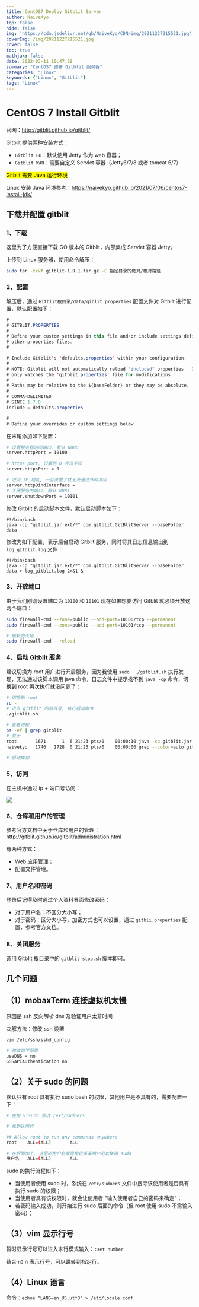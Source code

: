 ```yaml
---
title: CentOS7 Deploy Gitblit Server
author: NaiveKyo
top: false
hide: false
img: 'https://cdn.jsdelivr.net/gh/NaiveKyo/CDN/img/20211227215521.jpg'
coverImg: /img/20211227215521.jpg
cover: false
toc: true
mathjax: false
date: 2022-03-11 10:47:28
summary: "CentOS7 部署 Gitblit 服务器"
categories: "Linux"
keywords: {"Linux", "Gitblit"}
tags: "Linux"
---
```


# CentOS 7 Install Gitblit

官网：http://gitblit.github.io/gitblit/

GItblit 提供两种安装方式：

- `Gitblit GO`：默认使用 Jetty 作为 web 容器；
- `Gitblit WAR`：需要自定义 Servlet 容器（Jetty6/7/8 或者 tomcat 6/7）

<mark>Gitblit 需要 Java 运行环境</mark>

Linux 安装 Java 环境参考：https://naivekyo.github.io/2021/07/06/centos7-install-jdk/



## 下载并配置 gitblit

### 1、下载

这里为了方便直接下载 GO 版本的 Gitblit，内部集成 Servlet 容器 Jetty。

上传到 Linux 服务器，使用命令解压：

```bash
sudo tar -zxvf gitblit-1.9.1.tar.gz -C 指定目录的绝对/相对路径
```



### 2、配置

解压后，通过 `Gitblit根目录/data/giblit.properties` 配置文件对 Gitblit 进行配置，默认配置如下：

```java
#
# GITBLIT.PROPERTIES
#
# Define your custom settings in this file and/or include settings defined in
# other properties files.
#

# Include Gitblit's 'defaults.properties' within your configuration.
#
# NOTE: Gitblit will not automatically reload "included" properties.  Gitblit
# only watches the 'gitblit.properties' file for modifications.
#
# Paths may be relative to the ${baseFolder} or they may be absolute.
#
# COMMA-DELIMITED
# SINCE 1.7.0
include = defaults.properties

#
# Define your overrides or custom settings below
```

在末尾添加如下配置：

```bash
# 设置服务器访问端口, 默认 8080
server.httpPort = 10100

# https port, 设置为 0 表示关闭
server.httpsPort = 0

# 访问 IP 地址, 一旦设置了就无法通过外网访问
server.httpBindInterface =
# 关闭服务的端口, 默认 8081
server.shutdownPort = 10101
```

修改 Gitblit 的启动脚本文件，默认启动脚本如下：

```shell
#!/bin/bash
java -cp "gitblit.jar:ext/*" com.gitblit.GitBlitServer --baseFolder data
```

修改为如下配置，表示后台启动 Gitblit 服务，同时将其日志信息输出到 `log_gitblit.log` 文件：

```shell
#!/bin/bash
java -cp "gitblit.jar:ext/*" com.gitblit.GitBlitServer --baseFolder data > log_gitblit.log 2>&1 &
```



### 3、开放端口

由于我们刚刚设置端口为 `10100` 和 `10101` 现在如果想要访问 Gitblit 就必须开放这两个端口：

```bash
sudo firewall-cmd --zone=public --add-port=10100/tcp --permanent
sudo firewall-cmd --zone=public --add-port=10101/tcp --permanent

# 刷新防火墙
sudo firewall-cmd --reload
```



### 4、启动 Gitblit 服务

建议切换为 root 用户进行开启服务，因为我使用 `sudo  ./gitblit.sh` 执行发现，无法通过该脚本调用 java 命令，日志文件中提示找不到 `java -cp` 命令，切换到 root 再次执行就没问题了：

```bash
# 切换到 root
su -
# 进入 gitblit 的根目录, 执行启动命令
./gitblit.sh

# 查看进程
ps -ef | grep gitblit
# 显示
root       1671      1  6 21:23 pts/0    00:00:10 java -cp gitblit.jar:ext/* com.gitblit.GitBlitServer --baseFolder data
naivekyo   1746   1728  0 21:25 pts/0    00:00:00 grep --color=auto gitblit

# 启动成功
```



### 5、访问

在主机中通过 ip + 端口号访问：

![](https://cdn.jsdelivr.net/gh/NaiveKyo/CDN/img/20220311102954.png)



### 6、仓库和用户的管理

参考官方文档中关于仓库和用户的管理： http://gitblit.github.io/gitblit/administration.html

有两种方式：

- Web 应用管理；
- 配置文件管理。



### 7、用户名和密码

登录后记得及时通过个人资料界面修改密码：

- 对于用户名：不区分大小写；
- 对于密码：区分大小写，加密方式也可以设置，通过 `gitbli.properties` 配置，参考官方文档。



### 8、关闭服务

调用 Gitblit 根目录中的 `gitblit-stop.sh` 脚本即可。



## 几个问题

## （1）mobaxTerm 连接虚拟机太慢

原因是 ssh 反向解析 dns 及验证用户太非时间

决解方法：修改 ssh 设置

```bash
vim /etc/ssh/sshd_config

# 修改如下配置
useDNS = no
GSSAPIAuthentication no
```



## （2）关于 sudo 的问题

默认只有 root 具有执行 sudo bash 的权限，其他用户是不具有的，需要配置一下：

```bash
# 使用 visudo 修改 /ext/sudoers

# 找到这两行

## Allow root to run any commands anywhere
root    ALL=(ALL)       ALL

# 在后面加上, 这里的用户名就是指定某某用户可以使用 sudo
用户名   ALL=(ALL)	      ALL
```

sudo 的执行流程如下：

- 当使用者使用 sudo 时，系统在 `/etc/sudoers` 文件中搜寻该使用者是否具有执行 sudo 的权限；
- 当使用者具有该权限时，就会让使用者 "输入使用者自己的密码来确定"；
- 若密码输入成功，则开始进行 sudo 后面的命令（但 root 使用 sudo 不需输入密码）；



## （3）vim 显示行号

暂时显示行号可以进入末行模式输入：`:set number`

结合 `nG` n 表示行号，可以跳转到指定行。



## （4）Linux 语言

命令：`echoe "LANG=en_US.utf8" > /etc/locale.conf`


